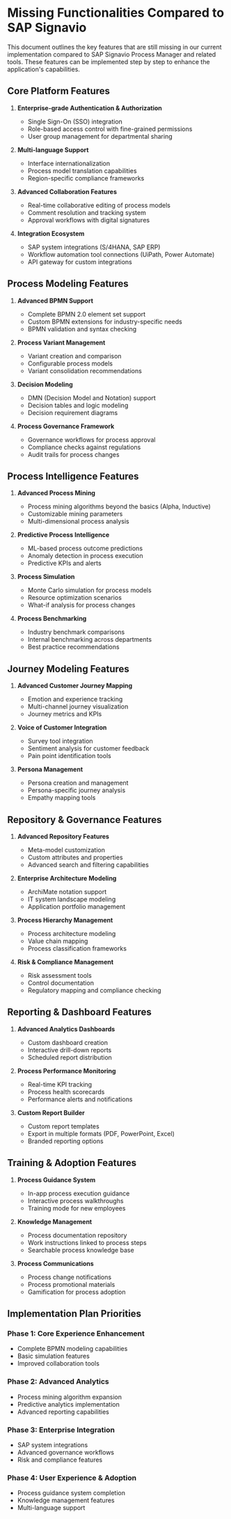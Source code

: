 
# Missing Functionalities Compared to SAP Signavio

This document outlines the key features that are still missing in our current implementation compared to SAP Signavio Process Manager and related tools. These features can be implemented step by step to enhance the application's capabilities.

## Core Platform Features

1. **Enterprise-grade Authentication & Authorization**
   - Single Sign-On (SSO) integration
   - Role-based access control with fine-grained permissions
   - User group management for departmental sharing

2. **Multi-language Support**
   - Interface internationalization
   - Process model translation capabilities
   - Region-specific compliance frameworks

3. **Advanced Collaboration Features**
   - Real-time collaborative editing of process models
   - Comment resolution and tracking system
   - Approval workflows with digital signatures

4. **Integration Ecosystem**
   - SAP system integrations (S/4HANA, SAP ERP)
   - Workflow automation tool connections (UiPath, Power Automate)
   - API gateway for custom integrations

## Process Modeling Features

1. **Advanced BPMN Support**
   - Complete BPMN 2.0 element set support
   - Custom BPMN extensions for industry-specific needs
   - BPMN validation and syntax checking

2. **Process Variant Management**
   - Variant creation and comparison
   - Configurable process models
   - Variant consolidation recommendations

3. **Decision Modeling**
   - DMN (Decision Model and Notation) support
   - Decision tables and logic modeling
   - Decision requirement diagrams

4. **Process Governance Framework**
   - Governance workflows for process approval
   - Compliance checks against regulations
   - Audit trails for process changes

## Process Intelligence Features

1. **Advanced Process Mining**
   - Process mining algorithms beyond the basics (Alpha, Inductive)
   - Customizable mining parameters
   - Multi-dimensional process analysis

2. **Predictive Process Intelligence**
   - ML-based process outcome predictions
   - Anomaly detection in process execution
   - Predictive KPIs and alerts

3. **Process Simulation**
   - Monte Carlo simulation for process models
   - Resource optimization scenarios
   - What-if analysis for process changes

4. **Process Benchmarking**
   - Industry benchmark comparisons
   - Internal benchmarking across departments
   - Best practice recommendations

## Journey Modeling Features

1. **Advanced Customer Journey Mapping**
   - Emotion and experience tracking
   - Multi-channel journey visualization
   - Journey metrics and KPIs

2. **Voice of Customer Integration**
   - Survey tool integration
   - Sentiment analysis for customer feedback
   - Pain point identification tools

3. **Persona Management**
   - Persona creation and management
   - Persona-specific journey analysis
   - Empathy mapping tools

## Repository & Governance Features

1. **Advanced Repository Features**
   - Meta-model customization
   - Custom attributes and properties
   - Advanced search and filtering capabilities

2. **Enterprise Architecture Modeling**
   - ArchiMate notation support
   - IT system landscape modeling
   - Application portfolio management

3. **Process Hierarchy Management**
   - Process architecture modeling
   - Value chain mapping
   - Process classification frameworks

4. **Risk & Compliance Management**
   - Risk assessment tools
   - Control documentation
   - Regulatory mapping and compliance checking

## Reporting & Dashboard Features

1. **Advanced Analytics Dashboards**
   - Custom dashboard creation
   - Interactive drill-down reports
   - Scheduled report distribution

2. **Process Performance Monitoring**
   - Real-time KPI tracking
   - Process health scorecards
   - Performance alerts and notifications

3. **Custom Report Builder**
   - Custom report templates
   - Export in multiple formats (PDF, PowerPoint, Excel)
   - Branded reporting options

## Training & Adoption Features

1. **Process Guidance System**
   - In-app process execution guidance
   - Interactive process walkthroughs
   - Training mode for new employees

2. **Knowledge Management**
   - Process documentation repository
   - Work instructions linked to process steps
   - Searchable process knowledge base

3. **Process Communications**
   - Process change notifications
   - Process promotional materials
   - Gamification for process adoption

## Implementation Plan Priorities

### Phase 1: Core Experience Enhancement
- Complete BPMN modeling capabilities
- Basic simulation features
- Improved collaboration tools

### Phase 2: Advanced Analytics
- Process mining algorithm expansion
- Predictive analytics implementation
- Advanced reporting capabilities

### Phase 3: Enterprise Integration
- SAP system integrations
- Advanced governance workflows
- Risk and compliance features

### Phase 4: User Experience & Adoption
- Process guidance system completion
- Knowledge management features
- Multi-language support
